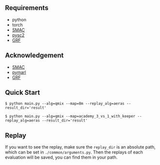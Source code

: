 ## Requirements

- python
- torch
- [SMAC](https://github.com/oxwhirl/smac)
- [pysc2](https://github.com/deepmind/pysc2)
- [GRF](https://github.com/google-research/football)

## Acknowledgement

+ [SMAC](https://github.com/oxwhirl/smac)
+ [pymarl](https://github.com/oxwhirl/pymarl)
+ [GRF](https://github.com/google-research/football)



## Quick Start

```shell
$ python main.py --alg=qmix --map=8m --replay_alg=aeras --result_dir='result' 
```

```shell
$ python main.py --alg=qmix --map=academy_3_vs_1_with_keeper --replay_alg=aeras --result_dir='result' 
```

## Replay

If you want to see the replay, make sure the `replay_dir` is an absolute path, which can be set in `./common/arguments.py`. Then the replays of each evaluation will be saved, you can find them in your path.
